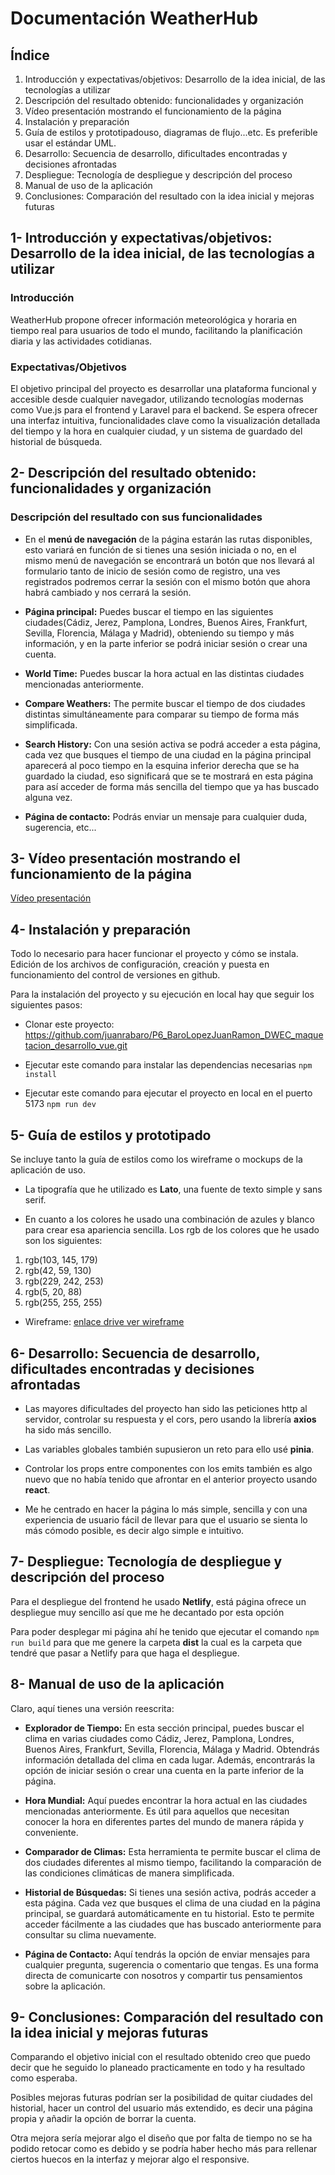 # Documentación WeatherHub

## Índice

1. Introducción y expectativas/objetivos: Desarrollo de la idea inicial, de las tecnologías a utilizar
2. Descripción del resultado obtenido: funcionalidades y organización
3. Vídeo presentación mostrando el funcionamiento de la página
4. Instalación y preparación
5. Guía de estilos y prototipadouso, diagramas de flujo...etc. Es preferible usar el estándar UML.
6. Desarrollo: Secuencia de desarrollo, dificultades encontradas y decisiones afrontadas
7. Despliegue: Tecnología de despliegue y descripción del proceso
8. Manual de uso de la aplicación
9. Conclusiones: Comparación del resultado con la idea inicial y mejoras futuras

## 1- Introducción y expectativas/objetivos: Desarrollo de la idea inicial, de las tecnologías a utilizar

### Introducción

WeatherHub propone ofrecer información meteorológica y horaria en tiempo real para usuarios de todo el mundo, facilitando la planificación diaria y las actividades cotidianas.

### Expectativas/Objetivos

El objetivo principal del proyecto es desarrollar una plataforma funcional y accesible desde cualquier navegador, utilizando tecnologías modernas como Vue.js para el frontend y Laravel para el backend. Se espera ofrecer una interfaz intuitiva, funcionalidades clave como la visualización detallada del tiempo y la hora en cualquier ciudad, y un sistema de guardado del historial de búsqueda.

## 2- Descripción del resultado obtenido: funcionalidades y organización

### Descripción del resultado con sus funcionalidades

- En el **menú de navegación** de la página estarán las rutas disponibles, esto variará en función de si tienes una sesión iniciada o no, en el mismo menú de navegación se encontrará un botón que nos llevará al formulario tanto de inicio de sesión como de registro, una ves registrados podremos cerrar la sesión con el mismo botón que ahora habrá cambiado y nos cerrará la sesión.

- **Página principal:** Puedes buscar el tiempo en las siguientes ciudades(Cádiz, Jerez, Pamplona, Londres, Buenos Aires, Frankfurt, Sevilla, Florencia, Málaga y Madrid), obteniendo su tiempo y más información, y en la parte inferior se podrá iniciar sesión o crear una cuenta.

- **World Time:** Puedes buscar la hora actual en las distintas ciudades mencionadas anteriormente.

- **Compare Weathers:** The permite buscar el tiempo de dos ciudades distintas simultáneamente para comparar su tiempo de forma más simplificada.

- **Search History:** Con una sesión activa se podrá acceder a esta página, cada vez que busques el tiempo de una ciudad en la página principal aparecerá al poco tiempo en la esquina inferior derecha que se ha guardado la ciudad, eso significará que se te mostrará en esta página para así acceder de forma más sencilla del tiempo que ya has buscado alguna vez.

- **Página de contacto:** Podrás enviar un mensaje para cualquier duda, sugerencia, etc...

## 3- Vídeo presentación mostrando el funcionamiento de la página

[Vídeo presentación](https://drive.google.com/file/d/1DrWEkoIqICftx8_fMnLsHfsBif2lgWSz/view?usp=sharing)

## 4- Instalación y preparación

Todo lo necesario para hacer funcionar el proyecto y cómo se instala. Edición de los archivos de configuración, creación y puesta en funcionamiento del control de versiones en github.

Para la instalación del proyecto y su ejecución en local hay que seguir los siguientes pasos:

- Clonar este proyecto:
https://github.com/juanrabaro/P6_BaroLopezJuanRamon_DWEC_maquetacion_desarrollo_vue.git

- Ejecutar este comando para instalar las dependencias necesarias
```npm install```

- Ejecutar este comando para ejecutar el proyecto en local en el puerto 5173
```npm run dev```

## 5- Guía de estilos y prototipado

Se incluye tanto la guía de estilos como los wireframe o mockups de la aplicación de uso.

- La tipografía que he utilizado es **Lato**, una fuente de texto simple y sans serif.

- En cuanto a los colores he usado una combinación de azules y blanco para crear esa apariencia sencilla. Los rgb de los colores que he usado son los siguientes:

1. rgb(103, 145, 179)
2. rgb(42, 59, 130)
3. rgb(229, 242, 253)
4. rgb(5, 20, 88)
5. rgb(255, 255, 255)

- Wireframe: [enlace drive ver wireframe](https://drive.google.com/file/d/1XmHsm7thdZ6unjx45YurcDPrynUWfCYQ/view?usp=sharing)

## 6- Desarrollo: Secuencia de desarrollo, dificultades encontradas y decisiones afrontadas

- Las mayores dificultades del proyecto han sido las peticiones http al servidor, controlar su respuesta y el cors, pero usando la librería  **axios** ha sido más sencillo.

- Las variables globales también supusieron un reto para ello usé **pinia**.

- Controlar los props entre componentes con los emits también es algo nuevo que no había tenido que afrontar en el anterior proyecto usando **react**.

- Me he centrado en hacer la página lo más simple, sencilla y con una experiencia de usuario fácil de llevar para que el usuario se sienta lo más cómodo posible, es decir algo simple e intuitivo.

## 7- Despliegue: Tecnología de despliegue y descripción del proceso

Para el despliegue del frontend he usado **Netlify**, está página ofrece un despliegue muy sencillo así que me he decantado por esta opción

Para poder desplegar mi página ahí he tenido que ejecutar el comando ```npm run build``` para que me genere la carpeta **dist** la cual es la carpeta que tendré que pasar a Netlify para que haga el despliegue.

## 8- Manual de uso de la aplicación

Claro, aquí tienes una versión reescrita:

- **Explorador de Tiempo:** En esta sección principal, puedes buscar el clima en varias ciudades como Cádiz, Jerez, Pamplona, Londres, Buenos Aires, Frankfurt, Sevilla, Florencia, Málaga y Madrid. Obtendrás información detallada del clima en cada lugar. Además, encontrarás la opción de iniciar sesión o crear una cuenta en la parte inferior de la página.

- **Hora Mundial:** Aquí puedes encontrar la hora actual en las ciudades mencionadas anteriormente. Es útil para aquellos que necesitan conocer la hora en diferentes partes del mundo de manera rápida y conveniente.

- **Comparador de Climas:** Esta herramienta te permite buscar el clima de dos ciudades diferentes al mismo tiempo, facilitando la comparación de las condiciones climáticas de manera simplificada.

- **Historial de Búsquedas:** Si tienes una sesión activa, podrás acceder a esta página. Cada vez que busques el clima de una ciudad en la página principal, se guardará automáticamente en tu historial. Esto te permite acceder fácilmente a las ciudades que has buscado anteriormente para consultar su clima nuevamente.

- **Página de Contacto:** Aquí tendrás la opción de enviar mensajes para cualquier pregunta, sugerencia o comentario que tengas. Es una forma directa de comunicarte con nosotros y compartir tus pensamientos sobre la aplicación.

## 9- Conclusiones: Comparación del resultado con la idea inicial y mejoras futuras

Comparando el objetivo inicial con el resultado obtenido creo que puedo decir que he seguido lo planeado practicamente en todo y ha resultado como esperaba.

Posibles mejoras futuras podrían ser la posibilidad de quitar ciudades del historial, hacer un control del usuario más extendido, es decir una página propia y añadir la opción de borrar la cuenta.

Otra mejora sería mejorar algo el diseño que por falta de tiempo no se ha podido retocar como es debido y se podría haber hecho más para rellenar ciertos huecos en la interfaz y mejorar algo el responsive.
